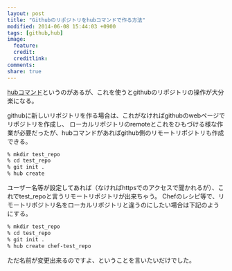 ```yaml
---
layout: post
title: "Githubのリポジトリをhubコマンドで作る方法"
modified: 2014-06-08 15:44:03 +0900
tags: [github,hub]
image:
  feature:
  credit:
  creditlink:
comments:
share: true
---
```

[hubコマンド](https://github.com/github/hub)というのがあるが、これを使うとgithubのリポジトリの操作が大分楽になる。

githubに新しいリポジトリを作る場合は、これがなければgithubのwebページでリポジトリを作成し、
ローカルリポジトリのremoteとこれをひもづける様な作業が必要だったが、hubコマンドがあればgithub側のリモートリポジトリも作成できる。

~~~ bash
% mkdir test_repo
% cd test_repo
% git init .
% hub create
~~~

ユーザー名等が設定してあれば（なければhttpsでのアクセスで聞かれるが）、これでtest_repoと言うリモートリポジトリが出来ちゃう。
Chefのレシピ等で、リモートリポジトリ名をローカルリポジトリと違うのにしたい場合は下記のようにする。

~~~ bash
% mkdir test_repo
% cd test_repo
% git init .
% hub create chef-test_repo
~~~

ただ名前が変更出来るのですよ、ということを言いたいだけでした。
